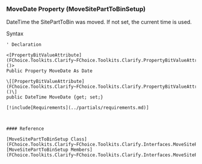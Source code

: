 ﻿### MoveDate Property (MoveSitePartToBinSetup)

DateTime the SitePartToBin was moved. If not set, the current time is used.

Syntax

```vbnet
' Declaration

<[PropertyBitValueAttribute](FChoice.Toolkits.Clarify~FChoice.Toolkits.Clarify.PropertyBitValueAttribute.md)()>
Public Property MoveDate As Date

\[[PropertyBitValueAttribute](FChoice.Toolkits.Clarify~FChoice.Toolkits.Clarify.PropertyBitValueAttribute.md)()\]
public DateTime MoveDate {get; set;}

[!include[Requirements](../partials/requirements.md)]



#### Reference

[MoveSitePartToBinSetup Class](FChoice.Toolkits.Clarify~FChoice.Toolkits.Clarify.Interfaces.MoveSitePartToBinSetup.md)  
[MoveSitePartToBinSetup Members](FChoice.Toolkits.Clarify~FChoice.Toolkits.Clarify.Interfaces.MoveSitePartToBinSetup_members.md)